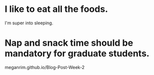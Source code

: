 # I like to eat all the foods.

I'm super into sleeping.

# Nap and snack time should be mandatory for graduate students.

meganrim.github.io/Blog-Post-Week-2
